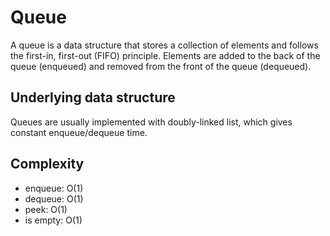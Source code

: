 # Queue

A queue is a data structure that stores a collection of elements
and follows the first-in, first-out (FIFO) principle.
Elements are added to the back of the queue (enqueued) and removed from the front of the queue (dequeued).

## Underlying data structure

Queues are usually implemented with doubly-linked list, which gives constant enqueue/dequeue time. 

## Complexity

- enqueue: O(1)
- dequeue: O(1)
- peek: O(1)
- is empty: O(1)

